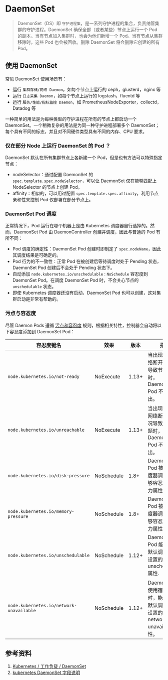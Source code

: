 # DaemonSet

> DaemonSet（DS）即 `守护进程集`，是一系列守护进程的集合，负责纳管集群的守护进程。DaemonSet 确保全部（或者某些）节点上运行一个 Pod 的副本。当有节点加入集群时，也会为他们新增一个 Pod。当有节点从集群移除时，这些 Pod 也会被回收。删除 DaemonSet 将会删除它创建的所有 Pod。

## 使用 DaemonSet

常见 DaemonSet 使用场景有：

- 运行 `集群存储/网络 Daemon`，如每个节点上运行的 ceph，glusterd，nginx 等
- 运行 `日志采集 Daemon`，如每个节点上运行的 logstash，fluentd 等
- 运行 `服务/性能/指标监控 Daemon`，如 PrometheusNodeExporter，collectd，Datadog 等

一种简单的用法是为每种类型的守护进程在所有的节点上都启动一个 DaemonSet。一个稍微复杂的用法是为同一种守护进程部署多个 DaemonSet；每个具有不同的标志，并且对不同硬件类型具有不同的内存、CPU 要求。

### 仅在部分 Node 上运行 DaemonSet 的 Pod ？

DaemonSet 默认在所有集群节点上各新建一个 Pod，但是也有方法可以特殊指定节点：

- nodeSelector：通过配置 DaemonSet 的 `spec.template.spec.nodeSelector`，可以让 DaemonSet 仅在能够匹配上 NodeSelector 的节点上创建 Pod。
- affinity：相似的，可以用过配置 `spec.template.spec.affinity`，利用节点亲和性来控制 Pod 仅部署在部分节点上。

### DaemonSet Pod 调度

正常情况下，Pod 运行在哪个机器上是由 Kubernetes 调度器自行选择的。然而，DaemonSet Pod 由 DaemonController 创建并调度，因此与普通的 Pod 有所不同：

- Pod 调度的确定性：DaemonSet Pod 创建时即制定了 `spec.nodeName`，因此其调度结果是可确定的。
- Pod 行为的不一致性：正常 Pod 在被创建后等待调度时处于 Pending 状态，DaemonSet Pod 创建后不会处于 Pending 状态下。
- 自动添加 `node.kubernetes.io/unschedulable：NoSchedule` 容忍度到 DaemonSet Pod。在调度 DaemonSet Pod 时，不会关心节点的 `unschedulable` 状态。
- 即使 Kubernetes 调度器还没有启动，DaemonSet Pod 也可以创建，这对集群启动是非常有帮助的。

### 污点与容忍度

尽管 Daemon Pods 遵循 [污点和容忍度](https://kubernetes.io/zh/docs/concepts/scheduling-eviction/taint-and-toleration/) 规则，根据相关特性，控制器会自动将以下容忍度添加到 DaemonSet Pod：

| 容忍度键名                               | 效果       | 版本  | 描述                                                                              |
| ---------------------------------------- | ---------- | ----- | --------------------------------------------------------------------------------- |
| `node.kubernetes.io/not-ready`           | NoExecute  | 1.13+ | 当出现类似网络断开的情况导致节点问题时，DaemonSet Pod 不会被逐出。                |
| `node.kubernetes.io/unreachable`         | NoExecute  | 1.13+ | 当出现类似于网络断开的情况导致节点问题时，DaemonSet Pod 不会被逐出。              |
| `node.kubernetes.io/disk-pressure`       | NoSchedule | 1.8+  | DaemonSet Pod 被默认调度器调度时能够容忍磁盘压力属性。                            |
| `node.kubernetes.io/memory-pressure`     | NoSchedule | 1.8+  | DaemonSet Pod 被默认调度器调度时能够容忍内存压力属性。                            |
| `node.kubernetes.io/unschedulable`       | NoSchedule | 1.12+ | DaemonSet Pod 能够容忍默认调度器所设置的 unschedulable 属性.                      |
| `node.kubernetes.io/network-unavailable` | NoSchedule | 1.12+ | DaemonSet 在使用宿主网络时，能够容忍默认调度器所设置的 network-unavailable 属性。 |

## 参考资料

1. [Kubernetes / 工作负载 / DaemonSet](https://kubernetes.io/zh/docs/concepts/workloads/controllers/daemonset/)
2. [kubernetes DaemonSet 字段说明](https://kubernetes.io/docs/reference/generated/kubernetes-api/v1.21/#daemonset-v1-apps)

